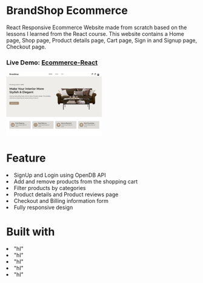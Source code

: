 # BrandShop Ecommerce
React Responsive Ecommerce Website made from scratch based on the lessons I learned from the React course. This website contains a Home page, Shop page, Product details page, Cart page, Sign in and Signup page, Checkout page.

### Live Demo: <a href="lily3214.github.io/ecommerce-react/" rel="nofollow">Ecommerce-React</a>

<p dir="auto"><a target="_blank" rel="noopener noreferrer nofollow" href="https://github.com/Lily3214/ecommerce-react/blob/main/src/assets/images/ecommerce.jpg2.JPG"><img src="https://github.com/Lily3214/ecommerce-react/blob/main/src/assets/images/ecommerce.jpg2.JPG" alt="image" style="max-width: 50%;"></a></p>


# Feature
<li>
SignUp and Login using OpenDB API
  </li>
  <li>
Add and remove products from the shopping cart
  </li>
  <li>
Filter products by categories
  </li>
  <li>
Product details and Product reviews page
  </li>
  <li>
Checkout and Billing information form
  </li>
  <li>
Fully responsive design
  </li>
  
  
# Built with
  <li>
  "hI"
  </li>
  <li>
  "hI"
  </li>
  <li>
  "hI"
  </li>
  <li>
  "hI"
  </li>
  <li>
  "hI"
  </li>

